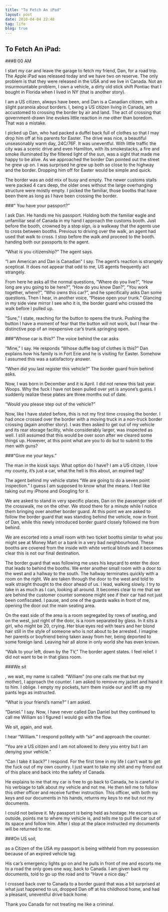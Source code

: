 ```yaml
---
title: "To Fetch An iPad"
layout: post
date: 2010-04-04 22:48
tag: life
blog: true
---
```


## To Fetch An iPad:

###8:00 AM

 I start my car and leave the garage to fetch my friend, Dan, for a road trip. The Apple iPad was released today and we have two on reserve. The only problem is that they were released in the USA and we live in Canada. Not an insurmountable problem, I own a vehicle, a dirty old stick shift Pontiac that I bought in Florida when I lived in NY (that is another story).

I am a US citizen, always have been, and Dan is a Canadian citizen, with a slight paranoia about borders. I, being a US citizen living in Canada, am accustomed to crossing the border by air and land. The act of crossing that government-drawn line evokes little reaction in me other than boredom. That was a mistake.

I picked up Dan, who had packed a duffel back full of clothes so that I may drop him off at his parents for Easter. The drive was nice, a beautiful unseasonably warm day, 24C/76F. It was uneventful. With little traffic the city was a scenic drive and even Hamilton, with its smokestacks, a fire and smoke illuminated by the filtered light of the sun, was a sight that made me happy to be alive. As we approached the border Dan pointed out the street he grew up on. I was surprised he grew up both so close to the highway and the border. Dropping him off for Easter would be simple and quick.

The border was an odd mix of busy and empty. The newer customs stalls were packed 4 cars deep, the older ones without the large overhanging structure were mostly empty. I picked the familiar, those booths that have been there as long as I have been crossing the border.

###“ You have your passport?”

 I ask Dan. He hands me his passport. Holding both the familiar eagle and unfamiliar seal of Canada in my hand I approach the customs booth. Just before the booth, crowned by a stop sign, is a walkway that the agents use to cross between booths. Previous to driving over the walk, an agent had used that walk to cross. I stop before the walk and proceed to the booth. handing both our passports to the agent.

“What is you citizenship?” The agent says.

“I am American and Dan is Canadian” I say. The agent’s reaction is strangely sceptical. It does not appear that odd to me, US agents frequently act strangely.

From here he asks all the normal questions, “Where do you live?”, “How long are you going to be here?”, “How do you know Dan?”, “You work together, where?”, “Who owns this car?”, and he specifically asks Dan some questions. Then I hear, in another voice, “Please open your trunk.” Glancing in my side view mirror I see who it is, the border guard who crossed the walk before I pulled up.

“Sure,” I state, reaching for the button to opens the trunk. Pushing the button I have a moment of fear that the button will not work, but I hear the distinctive pop of an inexpensive car’s trunk springing open.

###“Whose car is this?”
The voice behind the car asks

“Mine,” I say. He responds “Whose duffle bag of clothes is this?” Dan explains how his family is in Fort Erie and he is visiting for Easter. Somehow I assumed this was a satisfactory answer.

“When did you last register this vehicle?” The border guard from behind asks.

Now, I was born in December and it is April. I did not renew this last year. Woops. Why the fuck I have not been pulled over yet is anyone’s guess. I suddenly realize these plates are three months out of date.

“Would you please step out of the vehicle?”

Now, like I have stated before, this is not my first time crossing the border. I had once crossed over the border with a moving truck in a non-truck border crossing (again another story). I was then asked to get out of my vehicle and its rear storage facility, while considerably larger, was inspected as well. I still assumed that this would be over soon after we cleared some things up. However, at this point what are you to do but to submit to the men with guns?

###“Give me your keys.”

 The man in the kiosk says. What option do I have? I am a US citizen, I love my county, it’s just a car, what the hell is this about, an expired tag?

The agent behind my vehicle states “We are going to do a seven point inspection.” I guess I am supposed to know what the means. I feel like taking out my iPhone and Googling for it.

We are asked to stand in very specific places, Dan on the passenger side of the crosswalk, me on the other. We stood there for a minute while I notice them bringing over another border guard. At this point we are asked to follow the border guard that was standing behind the vehicle, now in front of Dan, while this newly introduced border guard closely followed me from behind.

We are escorted into a small room with two ticket booths similar to what you might see at Money Mart or a bank in a very bad neighbourhood. These booths are covered from the inside with white vertical blinds and it becomes clear this is not our final destination.

The border guard that was following me uses his keycard to enter the door that leads to behind the booths. We enter another small room with a door to the west and a hallway to the south. The hallway terminates quickly with a room on the right. We are taken through the door to the west and told to walk straight thought to the door ahead of us. I lead, walking slowly. I try to take in as much as I can, looking all around. It becomes clear to me that we are behind the customer counter someone might see if their car had not just been confiscated. I pause, and one of the guards walks in front of me, opening the door out the main seating area.

On the east side of the area is a room segregated by rows of seating, and on the west, just right of the door, is a room separated by glass. In it sits a girl, who might be 20, crying. Her blue eyes red with tears and her blond hair still in the style of someone who is not about to be arrested. I imagine her parents or boyfriend being taken away from her, being deported to some foreign land. Leaving her all alone in only world she has even known.

“Walk to your left, down by the TV,” The border agent states. I feel relief. I did not want to be in that glass room.

###We sit

, we wait, my name is called: “William” (no one calls me that but my mother), I approach the counter. I am asked to remove my jacket and hand it to him. I oblige. I empty my pockets, turn them inside our and lift up my pants legs as instructed.

“What is your friend’s name?” I am asked.

“Daniel.” I say. Now, I have never called Dan Daniel but they continued to call me William so I figured I would go with the flow.

We sit, again, and wait.

I hear “William.” I respond politely with “sir” and approach the counter.

“You are a US citizen and I am not allowed to deny you entry but I am denying your vehicle.”

“Can I take it back?” I respond. For the first time in my life I can’t wait to get the fuck out of my own country. I just want to take my shit and my friend out of this place and back into the safety of Canada.

He explains to me that my car is free to go back to Canada, he is careful in his verbiage to talk about my vehicle and not me. He then tell me to follow this other officer and receive further instruction. This officer, with both my keys and our documents in his hands, returns my keys to me but not my documents.

I could not believe it. My passport is being held as hostage. He escorts us outside, points me to where my vehicle is, and tells me to pull the car out of its space and follow him. After I stop at the place instructed my documents will be returned to me.

###On US soil, 

as a Citizen of the USA my passport is being withheld from my possession because of an expired vehicle tag.

His car’s emergency lights go on and he pulls in front of me and escorts me to a road the only goes one way, back to Canada. I am given back my documents, told to go up the road and to “Have a nice day.”

I crossed back over to Canada to a border guard that was a bit surprised at what just happened to us, dropped Dan off at his childhood home, and had a pleasant, uneventful drive back home.

Thank you Canada for not treating me like a criminal.